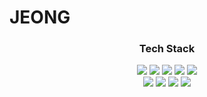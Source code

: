<div>
  <h1>JEONG</h1>
</div>

<div align="center">
  <h3>Tech Stack</h3>
  <p>
    <a href="https://www.java.com/" target="_blank"><img src="https://img.shields.io/badge/JAVA-007396?style=flat-square&logo=Java&logoColor=white"/></a>
    <a href="https://spring.io/projects/spring-framework" target="_blank"><img src="https://img.shields.io/badge/SPRING-6DB33F?style=flat-square&logo=Spring&logoColor=white"/></a>
    <a href="https://spring.io/projects/spring-boot" target="_blank"><img src="https://img.shields.io/badge/SPRING BOOT-6DB33F?style=flat-square&logo=Spring Boot&logoColor=white"/></a>
    <a href="https://www.w3schools.com/html/" target="_blank"><img src="https://img.shields.io/badge/HTML5-E34F26?style=flat-square&logo=HTML5&logoColor=white"/></a>
    <a href="https://developer.mozilla.org/ko/docs/Web/CSS" target="_blank"><img src="https://img.shields.io/badge/CSS3-1572B6?style=flat-square&logo=CSS3&logoColor=white"/></a>
    <br />
    <a href="https://developer.mozilla.org/ko/docs/Web/JavaScript" target="_blank"><img src="https://img.shields.io/badge/JAVASCRIPT-F7DF1E?style=flat-square&logo=JavaScript&logoColor=white"/></a>
    <a href="https://jquery.com/" target="_blank"><img src="https://img.shields.io/badge/JQUERY-0769AD?style=flat-square&logo=JQuery&logoColor=white"/></a>
    <a href="https://www.mysql.com/" target="_blank"><img src="https://img.shields.io/badge/MYSQL-4479A1?style=flat-square&logo=MySQL&logoColor=white"/></a>
    <a href="https://mariadb.org/" target="_blank"><img src="https://img.shields.io/badge/MARIADB-003545?style=flat-square&logo=MariaDB&logoColor=white"/></a>
  </p>
</div>
